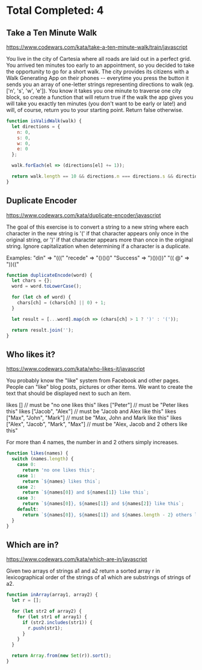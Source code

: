 # Total Completed: 4

## Take a Ten Minute Walk

https://www.codewars.com/kata/take-a-ten-minute-walk/train/javascript

You live in the city of Cartesia where all roads are laid out in a perfect grid. You arrived ten minutes too early to an appointment, so you decided to take the opportunity to go for a short walk. The city provides its citizens with a Walk Generating App on their phones -- everytime you press the button it sends you an array of one-letter strings representing directions to walk (eg. ['n', 's', 'w', 'e']). You know it takes you one minute to traverse one city block, so create a function that will return true if the walk the app gives you will take you exactly ten minutes (you don't want to be early or late!) and will, of course, return you to your starting point. Return false otherwise.

```javascript
function isValidWalk(walk) {
  let directions = {
    n: 0,
    s: 0,
    w: 0,
    e: 0
  };

  walk.forEach(el => (directions[el] += 1));

  return walk.length == 10 && directions.n === directions.s && directions.w === directions.e;
}
```

## Duplicate Encoder

https://www.codewars.com/kata/duplicate-encoder/javascript

The goal of this exercise is to convert a string to a new string where each character in the new string is '(' if that character appears only once in the original string, or ')' if that character appears more than once in the original string. Ignore capitalization when determining if a character is a duplicate.

Examples:
"din" => "((("
"recede" => "()()()"
"Success" => ")())())"
"(( @" => "))(("

```javascript
function duplicateEncode(word) {
  let chars = {};
  word = word.toLowerCase();

  for (let ch of word) {
    chars[ch] = (chars[ch] || 0) + 1;
  }

  let result = [...word].map(ch => (chars[ch] > 1 ? ')' : '('));

  return result.join('');
}
```

## Who likes it?

https://www.codewars.com/kata/who-likes-it/javascript

You probably know the "like" system from Facebook and other pages. People can "like" blog posts, pictures or other items. We want to create the text that should be displayed next to such an item.

likes [] // must be "no one likes this"
likes ["Peter"] // must be "Peter likes this"
likes ["Jacob", "Alex"] // must be "Jacob and Alex like this"
likes ["Max", "John", "Mark"] // must be "Max, John and Mark like this"
likes ["Alex", "Jacob", "Mark", "Max"] // must be "Alex, Jacob and 2 others like this"

For more than 4 names, the number in and 2 others simply increases.

```javascript
function likes(names) {
  switch (names.length) {
    case 0:
      return 'no one likes this';
    case 1:
      return `${names} likes this`;
    case 2:
      return `${names[0]} and ${names[1]} like this`;
    case 3:
      return `${names[0]}, ${names[1]} and ${names[2]} like this`;
    default:
      return `${names[0]}, ${names[1]} and ${names.length - 2} others like this`;
  }
}
```

## Which are in?

https://www.codewars.com/kata/which-are-in/javascript

Given two arrays of strings a1 and a2 return a sorted array r in lexicographical order of the strings of a1 which are substrings of strings of a2.

```javascript
function inArray(array1, array2) {
  let r = [];

  for (let str2 of array2) {
    for (let str1 of array1) {
      if (str2.includes(str1)) {
        r.push(str1);
      }
    }
  }

  return Array.from(new Set(r)).sort();
}
```
